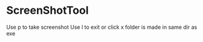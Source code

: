 # ScreenShotTool
Use p to take screenshot
Use l to exit or click x
folder is made in same dir as exe
